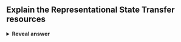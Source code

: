 ## Explain the Representational State Transfer resources
<details>
<summary><b>Reveal answer</b></summary>
<b>Document</b>: for file-like resources (where a GET operation reads the resource, a PUT operation updates it, and a DELETE operation deletes it;<br><br><b>Controllers</b>: for external resourcse, POST operation to cause the resource to carry out some task<br><br><b>Collection:&nbsp;</b>for directory-like resources, where a GET operation lists the resources in the direcory and a POST operation creates a new one with a server-chosen name<br><br><b>Store:&nbsp;</b>for directory-like resources, where a GET operation lists the resources in the direcory and a POST operation creates a new one with a client-chosen name
</details>
